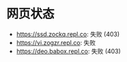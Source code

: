 # 网页状态
- https://ssd.zockq.repl.co: 失败 (403)
- https://vi.zogzr.repl.co: 失败
- https://deo.babox.repl.co: 失败 (403)
